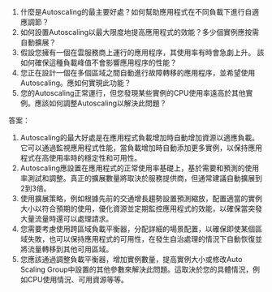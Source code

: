 1. 什麼是Autoscaling的最主要好處？如何幫助應用程式在不同負載下進行自適應調節？
2. 如何設置Autoscaling以最大限度地提高應用程式的效能？多少個實例應按需自動擴展？
3. 假設您擁有一個在雲服務商上運行的應用程序，其使用率有時會急劇上升。 該如何確保這種負載峰值不會影響應用程序的性能？
4. 您正在設計一個在多個區域之間自動進行故障轉移的應用程序，並希望使用Autoscaling。應如何實現此功能？
5. 您的Autoscaling正常運行，但您發現某些實例的CPU使用率遠高於其他實例。應該如何調整Autoscaling以解決此問題？

答案：
1. Autoscaling的最大好處是在應用程式負載增加時自動增加資源以適應負載。它可以通過監視應用程式性能，當負載增加時自動添加更多實例，以保持應用程式在高使用率時的穩定性和可用性。
2. Autoscaling應設置在應用程式的正常使用率基礎上，基於需要和預測的使用率測試和調整。真正的擴展數量將取決於服務提供商，但通常建議自動擴展到2到3倍。
3. 使用擴展策略，例如根據先前的交通增長趨勢設置預測縮放，配置適當的實例大小以符合預期的使用，優化資源並定期監控應用程式的效能，以確保當突發大量流量時還可以處理請求。
4. 您需要考慮使用跨區域負載平衡器，分配詳細的場景配置，以確保即使某個區域失敗，也可以保持應用程式的可用性，在發生自治處理的情況下自動恢復並將流量轉移到其他可用區域。
5. 您應該通過調整負載平衡器，增加實例數量，提高實例大小或修改Auto Scaling Group中設置的其他參數來解決此問題。這取決於您的具體情況，例如CPU使用情況、可用資源等等。